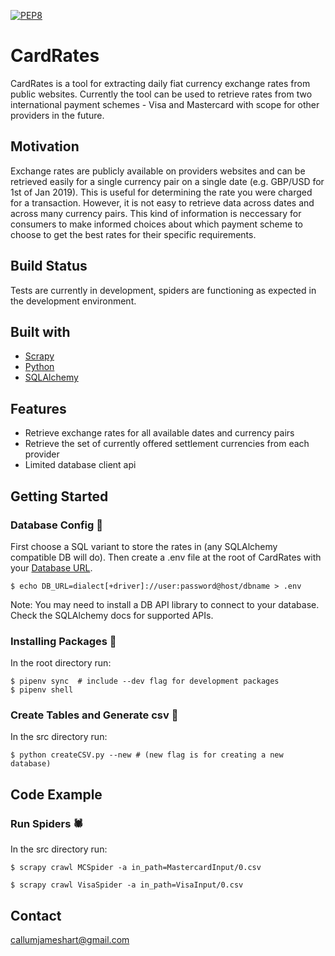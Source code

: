 [![PEP8](https://img.shields.io/badge/code%20style-pep8-orange.svg)](https://www.python.org/dev/peps/pep-0008/)

# CardRates
CardRates is a tool for extracting daily fiat currency exchange rates from public websites. Currently the tool can be used to retrieve rates from two international payment schemes - Visa and Mastercard with scope for other providers in the future.

## Motivation
Exchange rates are publicly available on providers websites and can be retrieved easily for a single currency pair on a single date (e.g. GBP/USD for 1st of Jan 2019). This is useful for determining the rate you were charged for a transaction. However, it is not easy to retrieve data across dates and across many currency pairs. This kind of information is neccessary for consumers to make informed choices about which payment scheme to choose to get the best rates for their specific requirements.

## Build Status
Tests are currently in development, spiders are functioning as expected in the development environment.

## Built with
- [Scrapy](https://github.com/scrapy/scrapy)
- [Python](https://www.python.org/)
- [SQLAlchemy](https://www.sqlalchemy.org/)

## Features
- Retrieve exchange rates for all available dates and currency pairs
- Retrieve the set of currently offered settlement currencies from each provider
- Limited database client api



## Getting Started

### Database Config 📝
First choose a SQL variant to store the rates in (any SQLAlchemy compatible DB will do).
Then create a .env file at the root of CardRates with your [Database URL](https://docs.sqlalchemy.org/en/13/core/engines.html).

```shell
$ echo DB_URL=dialect[+driver]://user:password@host/dbname > .env
```

Note: You may need to install a DB API library to connect to your database. Check the SQLAlchemy docs for supported APIs.

### Installing Packages 🐍
In the root directory run:
```shell
$ pipenv sync  # include --dev flag for development packages
$ pipenv shell
```

### Create Tables and Generate csv 📝
In the src directory run:
```shell
$ python createCSV.py --new # (new flag is for creating a new database)
```

## Code Example
### Run Spiders 🕷
In the src directory run:
```shell 
$ scrapy crawl MCSpider -a in_path=MastercardInput/0.csv
```
```shell
$ scrapy crawl VisaSpider -a in_path=VisaInput/0.csv
```

## Contact
[callumjameshart@gmail.com](mailto:callumjameshart@gmail.com)

